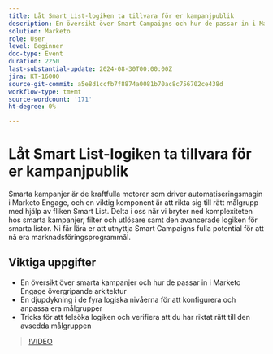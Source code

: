 ```yaml
---
title: Låt Smart List-logiken ta tillvara för er kampanjpublik
description: En översikt över Smart Campaigns och hur de passar in i Marketo Engage övergripande arkitektur En djupdykning i de fyra logiska nivåerna för att konfigurera och anpassa era målgrupper Tricks för att felsöka er logik och verifiera att ni har målgruppsanpassat er avsedda målgrupp korrekt
solution: Marketo
role: User
level: Beginner
doc-type: Event
duration: 2250
last-substantial-update: 2024-08-30T00:00:00Z
jira: KT-16000
source-git-commit: a5e8d1ccfb7f8874a0081b70ac8c756702ce438d
workflow-type: tm+mt
source-wordcount: '171'
ht-degree: 0%

---
```



# Låt Smart List-logiken ta tillvara för er kampanjpublik

Smarta kampanjer är de kraftfulla motorer som driver automatiseringsmagin i Marketo Engage, och en viktig komponent är att rikta sig till rätt målgrupp med hjälp av fliken Smart List. Delta i oss när vi bryter ned komplexiteten hos smarta kampanjer, filter och utlösare samt den avancerade logiken för smarta listor. Ni får lära er att utnyttja Smart Campaigns fulla potential för att nå era marknadsföringsprogrammål.

## Viktiga uppgifter

* En översikt över smarta kampanjer och hur de passar in i Marketo Engage övergripande arkitektur
* En djupdykning i de fyra logiska nivåerna för att konfigurera och anpassa era målgrupper
* Tricks för att felsöka logiken och verifiera att du har riktat rätt till den avsedda målgruppen

>[!VIDEO](https://video.tv.adobe.com/v/3432943/?learn=on)
